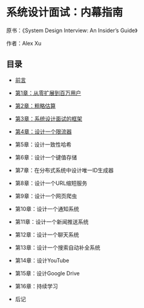 # 系统设计面试：内幕指南

原书：《System Design Interview: An Insider’s Guide》

作者：Alex Xu

## 目录

- [前言](/forward)

- [第1章：从零扩展到百万用户](/CHAPTER-1-SCALE-FROM-ZERO-TO-MILLIONS-OF-USERS)

- [第2章：粗略估算](/CHAPTER-2-BACK-OF-THE-ENVELOPE-ESTIMATION)

- [第3章：系统设计面试的框架](/CHAPTER-3-A-FRAMEWORK-FOR-SYSTEM-DESIGN-INTERVIEWS)

- [第4章：设计一个限流器](/CHAPTER-4-DESIGN-A-RATE-LIMITER)

- 第5章：设计一致性哈希

- 第6章：设计一个键值存储

- 第7章：在分布式系统中设计唯一ID生成器

- 第8章：设计一个URL缩短服务

- 第9章：设计一个网页爬虫

- 第10章：设计一个通知系统

- 第11章：设计一个新闻推送系统

- 第12章：设计一个聊天系统

- 第13章：设计一个搜索自动补全系统

- 第14章：设计YouTube

- 第15章：设计Google Drive

- 第16章：持续学习

- 后记
